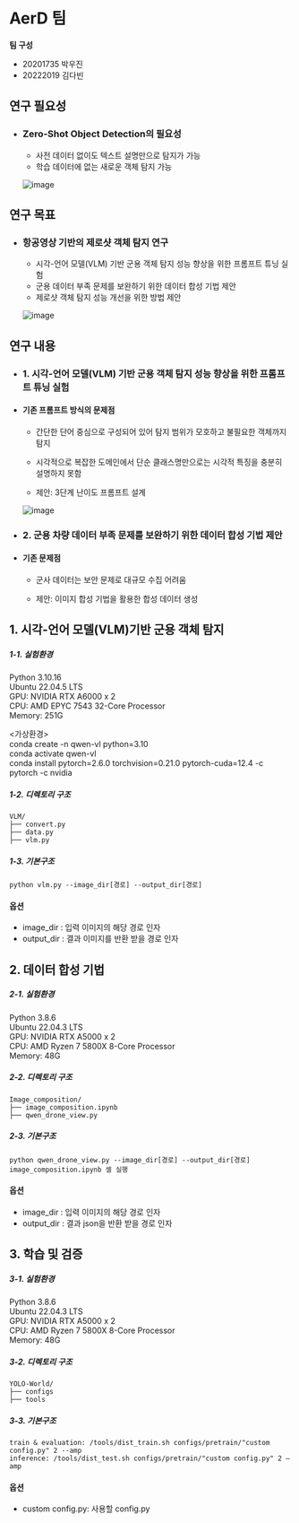 # AerD 팀
**팀 구성**
- 20201735 박우진 
- 20222019 김다빈

## 연구 필요성
- ### Zero-Shot Object Detection의 필요성
    - 사전 데이터 없이도 텍스트 설명만으로 탐지가 가능
    - 학습 데이터에 없는 새로운 객체 탐지 가능

    ![image](https://github.com/user-attachments/assets/8f40b3ba-5280-404f-9a50-21d79eeb42ce)
  
## 연구 목표
- ### 항공영상 기반의 제로샷 객체 탐지 연구
    - 시각-언어 모델(VLM) 기반 군용 객체 탐지 성능 향상을 위한 프롬프트 튜닝 실험
    - 군용 데이터 부족 문제를 보완하기 위한 데이터 합성 기법 제안
    - 제로샷 객체 탐지 성능 개선을 위한 방법 제안

    ![image](https://github.com/user-attachments/assets/9d51e527-8252-4ee4-85f3-a4d957ecdf96)

## 연구 내용
- ### 1. 시각-언어 모델(VLM) 기반 군용 객체 탐지 성능 향상을 위한 프롬프트 튜닝 실험
- #### 기존 프롬프트 방식의 문제점
    - 간단한 단어 중심으로 구성되어 있어 탐지 범위가 모호하고 불필요한 객체까지 탐지
    - 시각적으로 복잡한 도메인에서 단순 클래스명만으로는 시각적 특징을 충분히 설명하지 못함
 
    - 제안: 3단계 난이도 프롬프트 설계
      
    ![image](https://github.com/user-attachments/assets/5a531225-5e1c-40ed-8301-e09cebea3041)

    
- ### 2. 군용 차량 데이터 부족 문제를 보완하기 위한 데이터 합성 기법 제안
- #### 기존 문제점
    - 군사 데이터는 보안 문제로 대규모 수집 어려움
 
    - 제안: 이미지 합성 기법을 활용한 합성 데이터 생성


## 1. 시각-언어 모델(VLM)기반 군용 객체 탐지
##### 1-1. 실험환경
Python 3.10.16 \
Ubuntu 22.04.5 LTS\
GPU: NVIDIA RTX A6000 x 2 \
CPU: AMD EPYC 7543 32-Core Processor \
Memory: 251G

<가상환경> \
conda create -n qwen-vl python=3.10\
conda activate qwen-vl \
conda install pytorch=2.6.0 torchvision=0.21.0 pytorch-cuda=12.4 -c pytorch -c nvidia

##### 1-2. 디렉토리 구조
    VLM/
    ├── convert.py
    ├── data.py
    ├── vlm.py
##### 1-3. 기본구조
    python vlm.py --image_dir[경로] --output_dir[경로]
#### 옵션
+ image_dir : 입력 이미지의 해당 경로 인자
+ output_dir : 결과 이미지를 반환 받을 경로 인자


## 2. 데이터 합성 기법
##### 2-1. 실험환경
Python 3.8.6 \
Ubuntu 22.04.3 LTS\
GPU: NVIDIA RTX A5000 x 2 \
CPU: AMD Ryzen 7 5800X 8-Core Processor \
Memory: 48G

##### 2-2. 디렉토리 구조
    Image_composition/
    ├── image_composition.ipynb
    ├── qwen_drone_view.py
##### 2-3. 기본구조
    python qwen_drone_view.py --image_dir[경로] --output_dir[경로]
    image_composition.ipynb 셀 실행
#### 옵션
+ image_dir : 입력 이미지의 해당 경로 인자
+ output_dir : 결과 json을 반환 받을 경로 인자


## 3. 학습 및 검증
##### 3-1. 실험환경
Python 3.8.6 \
Ubuntu 22.04.3 LTS\
GPU: NVIDIA RTX A5000 x 2 \
CPU: AMD Ryzen 7 5800X 8-Core Processor \
Memory: 48G

##### 3-2. 디렉토리 구조
    YOLO-World/
    ├── configs
    ├── tools
##### 3-3. 기본구조
    train & evaluation: /tools/dist_train.sh configs/pretrain/"custom config.py" 2 --amp
    inference: /tools/dist_test.sh configs/pretrain/"custom config.py" 2 —amp
#### 옵션
+ custom config.py: 사용할 config.py
